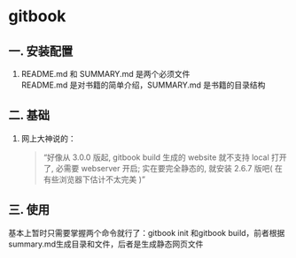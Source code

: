 # gitbook
## 一. 安装配置
1. README.md 和 SUMMARY.md 是两个必须文件  
README.md 是对书籍的简单介绍，SUMMARY.md 是书籍的目录结构

## 二. 基础

1. 网上大神说的：
    >“好像从 3.0.0 版起, gitbook build 生成的 website 就不支持 local 打开了, 必需要 webserver 开启; 
    >实在要完全静态的, 就安装 2.6.7 版吧( 在有些浏览器下估计不太完美 )”

## 三. 使用

基本上暂时只需要掌握两个命令就行了：gitbook init 和gitbook build，前者根据summary.md生成目录和文件，后者是生成静态网页文件

